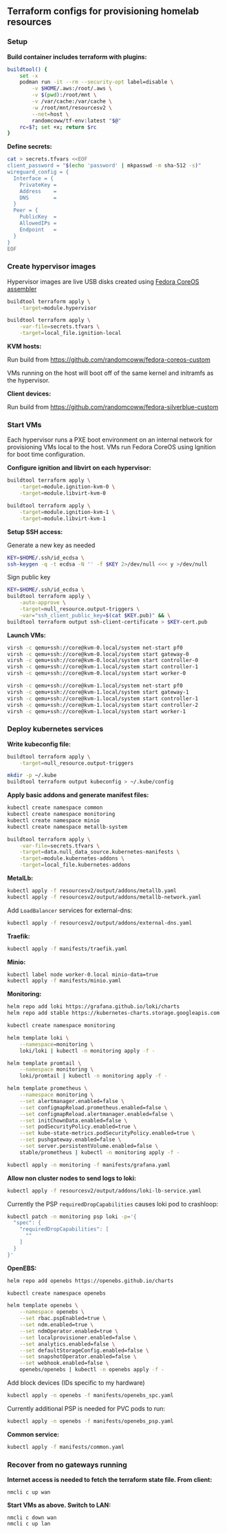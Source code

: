 ## Terraform configs for provisioning homelab resources

### Setup

**Build container includes terraform with plugins:**

```bash
buildtool() {
    set -x
    podman run -it --rm --security-opt label=disable \
        -v $HOME/.aws:/root/.aws \
        -v $(pwd):/root/mnt \
        -v /var/cache:/var/cache \
        -w /root/mnt/resourcesv2 \
        --net=host \
        randomcoww/tf-env:latest "$@"
    rc=$?; set +x; return $rc
}
```

**Define secrets:**

```bash
cat > secrets.tfvars <<EOF
client_password = "$(echo 'password' | mkpasswd -m sha-512 -s)"
wireguard_config = {
  Interface = {
    PrivateKey =
    Address    =
    DNS        =
  }
  Peer = {
    PublicKey  =
    AllowedIPs =
    Endpoint   =
  }
}
EOF
```

### Create hypervisor images

Hypervisor images are live USB disks created using [Fedora CoreOS assembler](https://github.com/coreos/coreos-assembler)

```bash
buildtool terraform apply \
    -target=module.hypervisor
```

```bash
buildtool terraform apply \
    -var-file=secrets.tfvars \
    -target=local_file.ignition-local
```

**KVM hosts:**

Run build from https://github.com/randomcoww/fedora-coreos-custom

VMs running on the host will boot off of the same kernel and initramfs as the hypervisor.

**Client devices:**

Run build from https://github.com/randomcoww/fedora-silverblue-custom

### Start VMs

Each hypervisor runs a PXE boot environment on an internal network for provisioning VMs local to the host. VMs run Fedora CoreOS using Ignition for boot time configuration.

**Configure ignition and libvirt on each hypervisor:**

```bash
buildtool terraform apply \
    -target=module.ignition-kvm-0 \
    -target=module.libvirt-kvm-0

buildtool terraform apply \
    -target=module.ignition-kvm-1 \
    -target=module.libvirt-kvm-1
```

**Setup SSH access:**

Generate a new key as needed
```bash
KEY=$HOME/.ssh/id_ecdsa \
ssh-keygen -q -t ecdsa -N '' -f $KEY 2>/dev/null <<< y >/dev/null
```

Sign public key
```bash
KEY=$HOME/.ssh/id_ecdsa \
buildtool terraform apply \
    -auto-approve \
    -target=null_resource.output-triggers \
    -var="ssh_client_public_key=$(cat $KEY.pub)" && \
buildtool terraform output ssh-client-certificate > $KEY-cert.pub
```

**Launch VMs:**

```bash
virsh -c qemu+ssh://core@kvm-0.local/system net-start pf0
virsh -c qemu+ssh://core@kvm-0.local/system start gateway-0
virsh -c qemu+ssh://core@kvm-0.local/system start controller-0
virsh -c qemu+ssh://core@kvm-1.local/system start controller-1
virsh -c qemu+ssh://core@kvm-0.local/system start worker-0

virsh -c qemu+ssh://core@kvm-1.local/system net-start pf0
virsh -c qemu+ssh://core@kvm-1.local/system start gateway-1
virsh -c qemu+ssh://core@kvm-1.local/system start controller-1
virsh -c qemu+ssh://core@kvm-1.local/system start controller-2
virsh -c qemu+ssh://core@kvm-1.local/system start worker-1
```

### Deploy kubernetes services

**Write kubeconfig file:**

```bash
buildtool terraform apply \
    -target=null_resource.output-triggers

mkdir -p ~/.kube
buildtool terraform output kubeconfig > ~/.kube/config
```

**Apply basic addons and generate manifest files:**

```bash
kubectl create namespace common
kubectl create namespace monitoring
kubectl create namespace minio
kubectl create namespace metallb-system

buildtool terraform apply \
    -var-file=secrets.tfvars \
    -target=data.null_data_source.kubernetes-manifests \
    -target=module.kubernetes-addons \
    -target=local_file.kubernetes-addons
```

**MetalLb:**

```bash
kubectl apply -f resourcesv2/output/addons/metallb.yaml
kubectl apply -f resourcesv2/output/addons/metallb-network.yaml
```

Add `LoadBalancer` services for external-dns:

```bash
kubectl apply -f resourcesv2/output/addons/external-dns.yaml
```

**Traefik:**

```bash
kubectl apply -f manifests/traefik.yaml
```

**Minio:**

```bash
kubectl label node worker-0.local minio-data=true
kubectl apply -f manifests/minio.yaml
```

**Monitoring:**

```bash
helm repo add loki https://grafana.github.io/loki/charts
helm repo add stable https://kubernetes-charts.storage.googleapis.com

kubectl create namespace monitoring

helm template loki \
    --namespace=monitoring \
    loki/loki | kubectl -n monitoring apply -f -

helm template promtail \
    --namespace monitoring \
    loki/promtail | kubectl -n monitoring apply -f -

helm template prometheus \
    --namespace monitoring \
    --set alertmanager.enabled=false \
    --set configmapReload.prometheus.enabled=false \
    --set configmapReload.alertmanager.enabled=false \
    --set initChownData.enabled=false \
    --set podSecurityPolicy.enabled=true \
    --set kube-state-metrics.podSecurityPolicy.enabled=true \
    --set pushgateway.enabled=false \
    --set server.persistentVolume.enabled=false \
    stable/prometheus | kubectl -n monitoring apply -f -

kubectl apply -n monitoring -f manifests/grafana.yaml
```

**Allow non cluster nodes to send logs to loki:**

```bash
kubectl apply -f resourcesv2/output/addons/loki-lb-service.yaml
```

Currently the PSP `requiredDropCapabilities` causes loki pod to crashloop:
```bash
kubectl patch -n monitoring psp loki -p='{
  "spec": {
    "requiredDropCapabilities": [
      ""
    ]
  }
}'
```

**OpenEBS:**

```bash
helm repo add openebs https://openebs.github.io/charts

kubectl create namespace openebs

helm template openebs \
    --namespace openebs \
    --set rbac.pspEnabled=true \
    --set ndm.enabled=true \
    --set ndmOperator.enabled=true \
    --set localprovisioner.enabled=false \
    --set analytics.enabled=false \
    --set defaultStorageConfig.enabled=false \
    --set snapshotOperator.enabled=false \
    --set webhook.enabled=false \
    openebs/openebs | kubectl -n openebs apply -f -
```

Add block devices (IDs specific to my hardware)
```bash
kubectl apply -n openebs -f manifests/openebs_spc.yaml
```

Currently additional PSP is needed for PVC pods to run:
```bash
kubectl apply -n openebs -f manifests/openebs_psp.yaml
```

**Common service:**

```bash
kubectl apply -f manifests/common.yaml
```

### Recover from no gateways running

**Internet access is needed to fetch the terraform state file. From client:**

```
nmcli c up wan
```

**Start VMs as above. Switch to LAN:**

```
nmcli c down wan
nmcli c up lan
```
